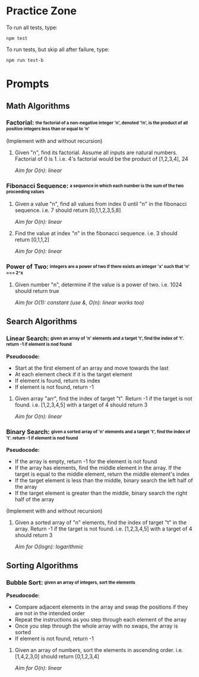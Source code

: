 # **Practice Zone**

To run all tests, type:

```
npm test
```

To run tests, but skip all after failure, type:

```
npm run test-b
```

# Prompts

## **Math Algorithms**

### **Factorial:** <sub><sup>the factorial of a non-negative integer 'n', denoted '!n', is the product of all positive integers less than or equal to 'n'</sup></sub>

(Implement with and without recursion)

1) Given "n", find its factorial. Assume all inputs are natural numbers. Factorial of 0 is 1. i.e. 4's factorial would be the product of [1,2,3,4], 24

    *Aim for O(n): linear*

### **Fibonacci Sequence:** <sub><sup>a sequence in which each number is the sum of the two proceeding values</sup></sub>

1) Given a value "n", find all values from index 0 until "n" in the fibonacci sequence. i.e. 7 should return [0,1,1,2,3,5,8]

    *Aim for O(n): linear*

2) Find the value at index "n" in the fibonacci sequence. i.e. 3 should return [0,1,1,2]

    *Aim for O(n): linear*

### **Power of Two:** <sub><sup>integers are a power of two if there exists an integer 'x' such that 'n' === 2^x</sup></sub>

1) Given number "n", determine if the value is a power of two. i.e. 1024 should return true

    *Aim for O(1): constant (use &, O(n): linear works too)*

## **Search Algorithms**

### **Linear Search:** <sub><sup>given an array of 'n' elements and a target 't', find the index of 't'. return -1 if element is nod found</sup></sub>

**Pseudocode:**

- Start at the first element of an array and move towards the last
- At each element check if it is the target element
- If element is found, return its index
- If element is not found, return -1

1) Given array "arr", find the index of target "t". Return -1 if the target is not found. i.e. [1,2,3,4,5] with a target of 4 should return 3

    *Aim for O(n): linear*

### **Binary Search:** <sub><sup>given a sorted array of 'n' elements and a target 't', find the index of 't'. return -1 if element is nod found</sup></sub>

**Pseudocode:**

- If the array is empty, return -1 for the element is not found
- If the array has elements, find the middle element in the array. If the target is equal to the middle element, return the middle element's index
- If the target element is less than the middle, binary search the left half of the array
- If the target element is greater than the middle, binary search the right half of the array

(Implement with and without recursion)

1) Given a sorted array of "n" elements, find the index of target "t" in the array. Return -1 if the target is not found. i.e. [1,2,3,4,5] with a target of 4 should return 3

    *Aim for O(logn): logarithmic*

## **Sorting Algorithms**

### **Bubble Sort:** <sub><sup>given an array of integers, sort the elements</sup></sub>

**Pseudocode:**

- Compare adjacent elements in the array and swap the positions if they are not in the intended order
- Repeat the instructions as you step through each element of the array
- Once you step through the whole array with no swaps, the array is sorted
- If element is not found, return -1

1) Given an array of numbers, sort the elements in ascending order. i.e. [1,4,2,3,0] should return [0,1,2,3,4]

    *Aim for O(n): linear*
